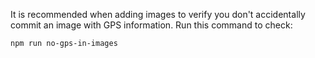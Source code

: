 It is recommended when adding images to verify you don't accidentally 
commit an image with GPS information. Run this command to check:

`npm run no-gps-in-images`